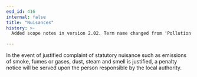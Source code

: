 ```yaml
---
esd_id: 416
internal: false
title: "Nuisances"
history: >-
  Added scope notes in version 2.02. Term name changed from 'Pollution control - penalty notice' to 'Pollution control - nuisances' in version 3.00. Name changed to 'Nuisances' in version 4.00.

---
```


In the event of justified complaint of statutory nuisance such as emissions of smoke, fumes or gases, dust, steam and smell is justified, a penalty notice will be served upon the person responsible by the local authority.

